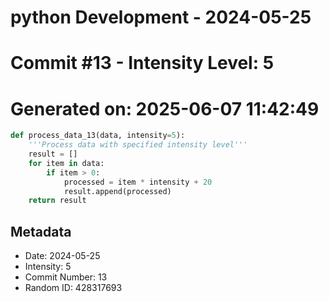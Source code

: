 ﻿# python Development - 2024-05-25
# Commit #13 - Intensity Level: 5
# Generated on: 2025-06-07 11:42:49
```python
def process_data_13(data, intensity=5):
    '''Process data with specified intensity level'''
    result = []
    for item in data:
        if item > 0:
            processed = item * intensity + 20
            result.append(processed)
    return result
```
## Metadata
- Date: 2024-05-25
- Intensity: 5
- Commit Number: 13
- Random ID: 428317693
